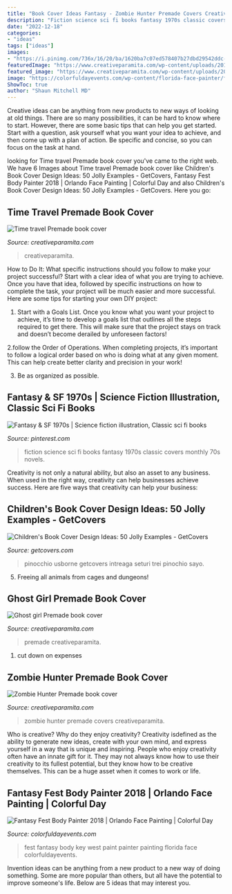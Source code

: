 ```yaml
---
title: "Book Cover Ideas Fantasy - Zombie Hunter Premade Covers Creativeparamita"
description: "Fiction science sci fi books fantasy 1970s classic covers monthly 70s novels"
date: "2022-12-18"
categories:
- "ideas"
tags: ["ideas"]
images:
- "https://i.pinimg.com/736x/16/20/ba/1620ba7c07ed578407b27dbd29542ddc--sci-fi-books-fiction-books.jpg"
featuredImage: "https://www.creativeparamita.com/wp-content/uploads/2015/06/zombie-hunter.jpg"
featured_image: "https://www.creativeparamita.com/wp-content/uploads/2019/04/time-travel-442x705.jpg"
image: "https://colorfuldayevents.com/wp-content/florida-face-painter/fantasy-fest/fantasy-fest-body-paint-ideas-2016.jpg"
ShowToc: true
author: "Shaun Mitchell MD"
---
```



Creative ideas can be anything from new products to new ways of looking at old things. There are so many possibilities, it can be hard to know where to start. However, there are some basic tips that can help you get started. Start with a question, ask yourself what you want your idea to achieve, and then come up with a plan of action. Be specific and concise, so you can focus on the task at hand.

	

		
looking for Time travel Premade book cover you've came to the right web. We have 6 Images about Time travel Premade book cover like Children&#039;s Book Cover Design Ideas: 50 Jolly Examples - GetCovers, Fantasy Fest Body Painter 2018 | Orlando Face Painting | Colorful Day and also Children&#039;s Book Cover Design Ideas: 50 Jolly Examples - GetCovers. Here you go:
		
    
## Time Travel Premade Book Cover

<img loading=lazy src="https://www.creativeparamita.com/wp-content/uploads/2019/04/time-travel-442x705.jpg" onerror="this.onerror=null;this.src='https://tse4.mm.bing.net/th?id=OIP.jN2NSNxrKCI_PXoNPhWttAAAAA&amp;pid=15.1';" alt="Time travel Premade book cover">

_Source: creativeparamita.com_

>creativeparamita. 

	

How to Do It: What specific instructions should you follow to make your project successful?
Start with a clear idea of what you are trying to achieve. Once you have that idea, followed by specific instructions on how to complete the task, your project will be much easier and more successful. Here are some tips for starting your own DIY project:
1. Start with a Goals List. Once you know what you want your project to achieve, it’s time to develop a goals list that outlines all the steps required to get there. This will make sure that the project stays on track and doesn’t become derailed by unforeseen factors!

2.follow the Order of Operations. When completing projects, it’s important to follow a logical order based on who is doing what at any given moment. This can help create better clarity and precision in your work!

3. Be as organized as possible.

    
## Fantasy &amp; SF 1970s | Science Fiction Illustration, Classic Sci Fi Books

<img loading=lazy src="https://i.pinimg.com/736x/16/20/ba/1620ba7c07ed578407b27dbd29542ddc--sci-fi-books-fiction-books.jpg" onerror="this.onerror=null;this.src='https://tse1.mm.bing.net/th?id=OIP._aG0cW_FFxYubIfSqevm6gCzEs&amp;pid=15.1';" alt="Fantasy &amp; SF 1970s | Science fiction illustration, Classic sci fi books">

_Source: pinterest.com_

>fiction science sci fi books fantasy 1970s classic covers monthly 70s novels. 

	

Creativity is not only a natural ability, but also an asset to any business. When used in the right way, creativity can help businesses achieve success. Here are five ways that creativity can help your business: 

    
## Children&#039;s Book Cover Design Ideas: 50 Jolly Examples - GetCovers

<img loading=lazy src="https://getcovers.com/wp-content/uploads/2020/12/image34.jpg" onerror="this.onerror=null;this.src='https://tse2.mm.bing.net/th?id=OIP.gpKLnBeKKCWSlStruuKcRQHaLC&amp;pid=15.1';" alt="Children&#039;s Book Cover Design Ideas: 50 Jolly Examples - GetCovers">

_Source: getcovers.com_

>pinocchio usborne getcovers intreaga seturi trei pinochio sayo. 

	

5. Freeing all animals from cages and dungeons!

    
## Ghost Girl Premade Book Cover

<img loading=lazy src="https://www.creativeparamita.com/wp-content/uploads/2014/06/ghost-girl2-387x618.jpg" onerror="this.onerror=null;this.src='https://tse2.mm.bing.net/th?id=OIP.w4irGkr1yRJewUml2pJWOgDFE7&amp;pid=15.1';" alt="Ghost girl Premade book cover">

_Source: creativeparamita.com_

>premade creativeparamita. 

	

1. cut down on expenses

    
## Zombie Hunter Premade Book Cover

<img loading=lazy src="https://www.creativeparamita.com/wp-content/uploads/2015/06/zombie-hunter.jpg" onerror="this.onerror=null;this.src='https://tse4.mm.bing.net/th?id=OIP.Rtsm15jFP7zbhkmxbeGibwAAAA&amp;pid=15.1';" alt="Zombie Hunter Premade book cover">

_Source: creativeparamita.com_

>zombie hunter premade covers creativeparamita. 

	

Who is creative? Why do they enjoy creativity?
Creativity isdefined as the ability to generate new ideas, create with your own mind, and express yourself in a way that is unique and inspiring. People who enjoy creativity often have an innate gift for it. They may not always know how to use their creativity to its fullest potential, but they know how to be creative themselves. This can be a huge asset when it comes to work or life.

    
## Fantasy Fest Body Painter 2018 | Orlando Face Painting | Colorful Day

<img loading=lazy src="https://colorfuldayevents.com/wp-content/florida-face-painter/fantasy-fest/fantasy-fest-body-paint-ideas-2016.jpg" onerror="this.onerror=null;this.src='https://tse2.mm.bing.net/th?id=OIP.c4IL8dJbiY_QJH3ZEKrnhgAAAA&amp;pid=15.1';" alt="Fantasy Fest Body Painter 2018 | Orlando Face Painting | Colorful Day">

_Source: colorfuldayevents.com_

>fest fantasy body key west paint painter painting florida face colorfuldayevents. 

	

Invention ideas can be anything from a new product to a new way of doing something. Some are more popular than others, but all have the potential to improve someone's life. Below are 5 ideas that may interest you.

